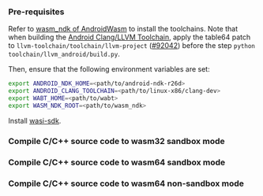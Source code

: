 ### Pre-requisites

Refer to [wasm_ndk of AndroidWasm] to install the toolchains. Note that when building the [Android
Clang/LLVM Toolchain], apply the table64 patch to `llvm-toolchain/toolchain/llvm-project` ([#92042]) before the step `python
toolchain/llvm_android/build.py`.

[wasm_ndk of AndroidWasm]: https://github.com/AndroidWasm/wasm_ndk?tab=readme-ov-file#pre-requisites
[Android Clang/LLVM Toolchain]: https://android.googlesource.com/toolchain/llvm_android/+/master/README.md#android-clang_llvm-toolchain
[#92042]: https://github.com/llvm/llvm-project/pull/92042

Then, ensure that the following environment variables are set:

```bash
export ANDROID_NDK_HOME=<path/to/android-ndk-r26d>
export ANDROID_CLANG_TOOLCHAIN=<path/to/linux-x86/clang-dev>
export WABT_HOME=<path/to/wabt>
export WASM_NDK_ROOT=<path/to/wasm_ndk>
```

Install [wasi-sdk](https://github.com/WebAssembly/wasi-sdk/tags).

### Compile C/C++ source code to wasm32 sandbox mode


### Compile C/C++ source code to wasm64 sandbox mode


### Compile C/C++ source code to wasm64 non-sandbox mode
